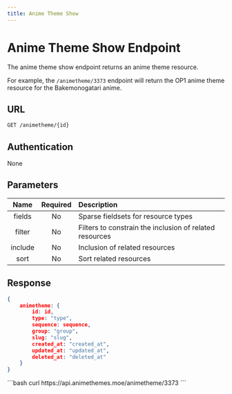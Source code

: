 ```yaml
---
title: Anime Theme Show
---
```


<Block>

# Anime Theme Show Endpoint

The anime theme show endpoint returns an anime theme resource.

For example, the `/animetheme/3373` endpoint will return the OP1 anime theme resource for the Bakemonogatari anime.

## URL

```sh
GET /animetheme/{id}
```

## Authentication

None

## Parameters

| Name    | Required | Description                                             |
| :-----: | :------: | :------------------------------------------------------ |
| fields  | No       | Sparse fieldsets for resource types                     |
| filter  | No       | Filters to constrain the inclusion of related resources |
| include | No       | Inclusion of related resources                          |
| sort    | No       | Sort related resources                                  |

## Response

```json
{
    animetheme: {
        id: id,
        type: "type",
        sequence: sequence,
        group: "group",
        slug: "slug",
        created_at: "created_at",
        updated_at: "updated_at",
        deleted_at: "deleted_at"
    }
}
```

<Example>

<CURL>
```bash
curl https://api.animethemes.moe/animetheme/3373
```
</CURL>

</Example>

</Block>